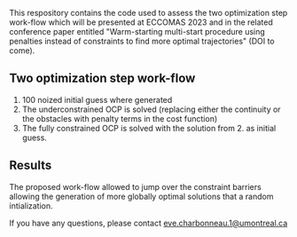 This respository contains the code used to assess the two optimization step work-flow which will be presented at ECCOMAS 2023 and in the related conference paper entitled "Warm-starting multi-start procedure using penalties instead of constraints to find more optimal trajectories" (DOI to come). 

## Two optimization step work-flow

1. 100 noized initial guess where generated
2. The underconstrained OCP is solved (replacing either the continuity or the obstacles with penalty terms in the cost function)
3. The fully constrained OCP is solved with the solution from 2. as initial guess.

## Results
The proposed work-flow allowed to jump over the constraint barriers allowing the generation of more globally optimal solutions that a random intialization.

If you have any questions, please contact eve.charbonneau.1@umontreal.ca
